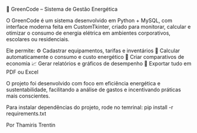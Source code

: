 🌱 GreenCode – Sistema de Gestão Energética

O GreenCode é um sistema desenvolvido em Python + MySQL, com interface moderna feita em CustomTkinter, criado para monitorar, calcular e otimizar o consumo de energia elétrica em ambientes corporativos, escolares ou residenciais.

Ele permite:
⚙️ Cadastrar equipamentos, tarifas e inventários
🔋 Calcular automaticamente o consumo e custo energético
💬 Criar comparativos de economia
📈 Gerar relatórios e gráficos de desempenho
📄 Exportar tudo em PDF ou Excel

O projeto foi desenvolvido com foco em eficiência energética e sustentabilidade, facilitando a análise de gastos e incentivando práticas mais conscientes.

Para instalar dependências do projeto, rode no temrinal: 
    pip install -r requirements.txt

Por Thamiris Trentin